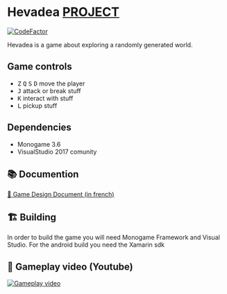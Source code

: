 # Hevadea [PROJECT](https://github.com/maker-dev/hevadea/projects/1)
 [![CodeFactor](https://www.codefactor.io/repository/github/maker-dev/hevadea/badge)](https://www.codefactor.io/repository/github/maker-dev/hevadea)

Hevadea is a game about exploring a randomly generated world.

## Game controls
- <kbd>Z</kbd> <kbd>Q</kbd> <kbd>S</kbd> <kbd>D</kbd> move the player
- <kbd>J</kbd> attack or break stuff
- <kbd>K</kbd> interact with stuff
- <kbd>L</kbd> pickup stuff

## Dependencies
- Monogame 3.6
- VisualStudio 2017 comunity

## 📚 Documention
[ 📄 Game Design Document (in french)](https://docs.google.com/document/d/1a-7pf5IIj8i8s3LC20r9nDJ5T9dojEbzpcnJsYDWQtE/edit?usp=sharing)

## 🏗 Building
In order to build the game you will need Monogame Framework and Visual Studio.
For the android build you need the Xamarin sdk

## 🎥 Gameplay video (Youtube)
[![Gameplay video](https://img.youtube.com/vi/AEcKnsdvZEs/0.jpg)](https://www.youtube.com/watch?v=AEcKnsdvZEs)
